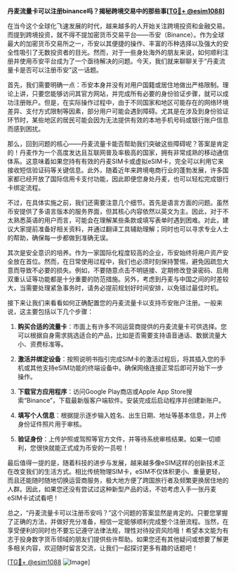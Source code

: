 **丹麦流量卡可以注册binance吗？揭秘跨境交易中的那些事[[TG💪+ @esim1088](https://t.me/s/esim1088)]**

在当今这个全球化飞速发展的时代，越来越多的人开始关注跨境投资和金融交易。而提到跨境投资，就不得不提加密货币交易平台——币安（Binance）。作为全球最大的加密货币交易所之一，币安以其便捷的操作、丰富的币种选择以及强大的安全性吸引了无数投资者的目光。然而，对于一些身处海外的朋友来说，如何顺利注册并使用币安平台成为了一个亟待解决的问题。今天，我们就来聊聊关于“丹麦流量卡是否可以注册币安”这一话题。

首先，我们需要明确一点：币安本身并没有对用户国籍或居住地做出严格限制。理论上讲，只要您能够访问其官方网站，并完成所有必要的身份验证步骤，就可以成功注册账户。但是，在实际操作过程中，由于不同国家和地区可能存在的网络环境差异、支付方式限制等因素，部分用户可能会遇到障碍。尤其是在涉及到身份验证环节时，某些地区的居民可能会因为无法提供有效的本地手机号码或银行账户信息而感到困扰。

那么，回到问题的核心——丹麦流量卡能否帮助我们突破这些障碍呢？答案是肯定的！丹麦作为一个高度发达且互联网普及率极高的国家，拥有非常成熟的移动通信体系。这意味着如果您持有有效的丹麦SIM卡或虚拟eSIM卡，完全可以利用它来接收短信验证码等关键信息。此外，随着近年来跨境电商行业的蓬勃发展，许多国家都已经开放了国际信用卡支付功能，因此即便您身处丹麦，也可以轻松完成银行卡绑定流程。

不过，在具体实施之前，我们还需要注意几个细节。首先是语言方面的问题。虽然币安提供了多语言版本的服务界面，但其核心内容依然以英文为主。因此，对于不太熟悉英语的用户而言，可能会在理解某些条款或填写表单时遇到困难。对此，建议大家提前准备好相关资料，并通过翻译工具辅助理解；同时也可以寻求专业人士的帮助，确保每一步都做到准确无误。

其次是安全意识的培养。作为一家国际化程度较高的企业，币安始终将用户资产安全放在首位。然而，在日常使用过程中，我们也必须时刻保持警惕，避免因疏忽大意而导致不必要的损失。例如，不要随意点击不明链接、定期修改登录密码、启用双重认证等功能都是十分重要的防范措施。另外，考虑到丹麦与中国之间的时差较大，当需要处理紧急事务时，请务必提前规划好时间安排，以免错过最佳时机。

接下来让我们来看看如何正确配置您的丹麦流量卡以支持币安账户注册。一般来说，这主要包括以下几个步骤：

1. **购买合适的流量卡**：市面上有许多不同运营商提供的丹麦流量卡可供选择。您可以根据自身需求挑选适合的产品，比如是否需要支持语音通话、数据流量大小、资费标准等。
   
2. **激活并绑定设备**：按照说明书指引完成SIM卡的激活过程后，将其插入您的手机或其他支持eSIM功能的终端设备中。确保网络连接正常后即可开始下一步操作。

3. **下载官方应用程序**：访问Google Play商店或Apple App Store搜索“Binance”，下载最新版客户端软件。安装完成后启动程序并创建新账户。

4. **填写个人信息**：根据提示逐步输入姓名、出生日期、地址等基本信息，并上传身份证件照片用于审核。

5. **验证身份**：上传护照或驾照等官方文件，并等待系统审核结果。如果一切顺利，您很快就能正式成为币安的一员啦！

最后值得一提的是，随着科技的进步与发展，越来越多像eSIM这样的创新技术正在改变我们的生活方式。相比传统物理SIM卡，eSIM不仅体积更小、重量更轻，而且还能随时随地切换运营商服务，极大地方便了跨国旅行者及频繁更换居住地的人群。因此，如果您还没有尝试过这种新型产品的话，不妨考虑入手一张丹麦eSIM卡试试看吧！

总之，“丹麦流量卡可以注册币安吗？”这个问题的答案显然是肯定的。只要您掌握了正确的方法，并做好充分准备，相信一定能够顺利完成整个注册流程。当然，在享受便利的同时也不要忘记遵守法律法规，理性对待投资风险哦！希望本文能为有志于投身数字货币领域的朋友们提供些许帮助。如果您还有其他疑问或想要了解更多相关内容，欢迎随时留言交流，让我们一起探讨更多有趣的话题吧！

[[TG💪+ @esim1088](https://t.me/s/esim1088) ![Image](https://i.postimg.cc/4NQfJmqS/Snipaste-2025-05-13-00-14-12.png)]